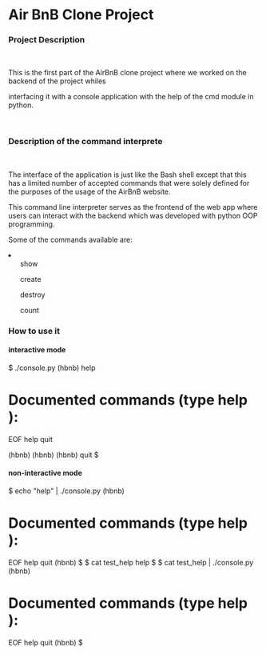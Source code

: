<h1>Air BnB Clone Project</h1>

<h3>Project Description</h3>
<br>
<p>This is the first part of the AirBnB clone project where we worked on the backend of the project whiles</p>
<p>interfacing it with a console application with the help of the cmd module in python.</p>
<br>
<h3>Description of the command interprete</h3>
<br>
<p>The interface of the application is just like the Bash shell except that this has a limited number of accepted commands that were solely defined for the purposes of the usage of the AirBnB website.</p>
<p>This command line interpreter serves as the frontend of the web app where users can interact with the backend which was developed with python OOP programming.</p>
<p>Some of the commands available are:</p>
<li>
<ul>show</ul>
<ul>create</ul>
<ul>destroy</ul>
<ul>count</ul>
</li>

<h3>How to use it</h3>
<h4> <strong>interactive mode</strong></h4>
<div>
$ ./console.py
(hbnb) help

Documented commands (type help <topic>):
========================================
EOF  help  quit

(hbnb) 
(hbnb) 
(hbnb) quit
$
</div>
<h4><strong>non-interactive mode</strong></h4>
<div>
$ echo "help" | ./console.py
(hbnb)

Documented commands (type help <topic>):
========================================
EOF  help  quit
(hbnb) 
$
$ cat test_help
help
$
$ cat test_help | ./console.py
(hbnb)

Documented commands (type help <topic>):
========================================
EOF  help  quit
(hbnb) 
$
</h4>
